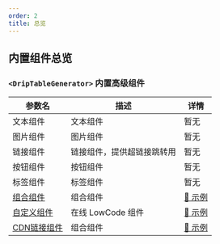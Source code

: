 ```yaml
---
order: 2
title: 总览
---
```


## 内置组件总览

### `<DripTableGenerator>` 内置高级组件

| 参数名 | 描述 | 详情 |
| ----- | ---- | ---- |
| 文本组件 | 文本组件 | 暂无 |
| 图片组件 | 图片组件 | 暂无 |
| 链接组件 | 链接组件，提供超链接跳转用 | 暂无 |
| 按钮组件 | 按钮组件 | 暂无 |
| 标签组件 | 标签组件 | 暂无 |
| [组合组件](/drip-table-generator/components/group) | 组合组件 | [🔗 示例](/drip-table-generator/components/group) |
| [自定义组件](/drip-table-generator/components/lowcode) | 在线 LowCode 组件 | [🔗 示例](/drip-table-generator/components/lowcode) |
| [CDN链接组件](/drip-table-generator/components/cdn-link) | 组合组件 | [🔗 示例](/drip-table-generator/components/cdn-link) |